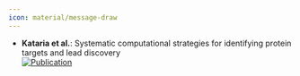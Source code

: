 ```yaml
---
icon: material/message-draw
---
```


- **Kataria et al.**: Systematic computational strategies for identifying protein targets and lead discovery  
	[![Publication](https://img.shields.io/badge/Publication-Citations:0-blue?style=for-the-badge&logo=bookstack)](https://doi.org/10.1039/D4MD00223G)  
